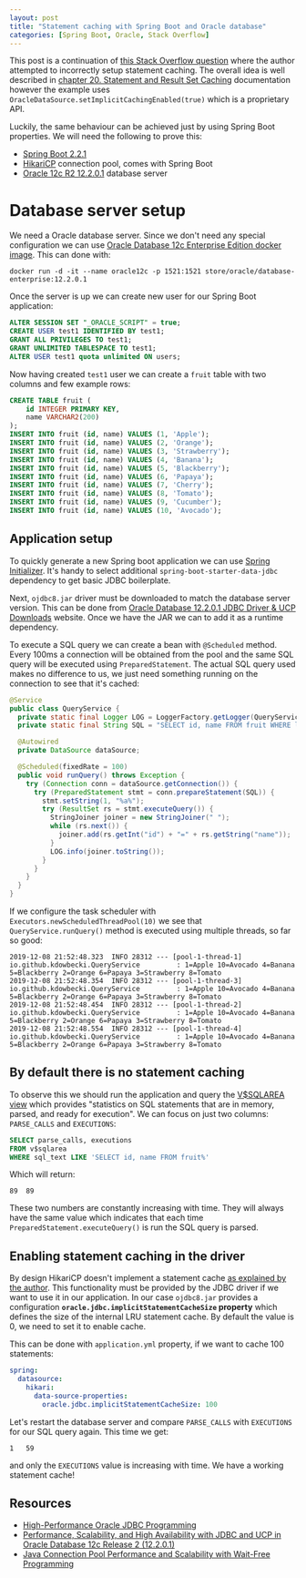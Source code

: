 ```yaml
---
layout: post
title: "Statement caching with Spring Boot and Oracle database"
categories: [Spring Boot, Oracle, Stack Overflow]
---
```


This post is a continuation of [this Stack Overflow question](https://stackoverflow.com/questions/58855423/oracle-jdbc-optimization-enable-preparedstatement-caching-in-a-spring-boot-res/58994467#58994467)
where the author attempted to incorrectly setup statement caching. The overall idea is well described in 
[chapter 20. Statement and Result Set Caching](https://docs.oracle.com/en/database/oracle/oracle-database/12.2/jjdbc/statement-and-resultset-caching.html#GUID-F3F4BB63-356A-4F65-81B1-5C84FC35A16D) 
documentation however the example uses  `OracleDataSource.setImplicitCachingEnabled(true)` which is a proprietary API. 

Luckily, the same behaviour can be achieved just by using Spring Boot properties. We will need the following to prove this:
- [Spring Boot 2.2.1](https://spring.io/blog/2019/11/07/spring-boot-2-2-1-available-now)
- [HikariCP](https://github.com/brettwooldridge/HikariCP) connection pool, comes with Spring Boot
- [Oracle 12c R2 12.2.0.1](https://www.oracle.com/database/12c-database/) database server 


# Database server setup

We need a Oracle database server. Since we don't need any special configuration we can use [Oracle Database 12c Enterprise Edition docker image](https://hub.docker.com/_/oracle-database-enterprise-edition).
This can done with:

```text
docker run -d -it --name oracle12c -p 1521:1521 store/oracle/database-enterprise:12.2.0.1
```

Once the server is up we can create new user for our Spring Boot application:
```sql
ALTER SESSION SET "_ORACLE_SCRIPT" = true;
CREATE USER test1 IDENTIFIED BY test1;
GRANT ALL PRIVILEGES TO test1;
GRANT UNLIMITED TABLESPACE TO test1;
ALTER USER test1 quota unlimited ON users;
```

Now having created `test1` user we can create a `fruit` table with two columns and few example rows:
```sql
CREATE TABLE fruit (
	id INTEGER PRIMARY KEY,
	name VARCHAR2(200)
);
INSERT INTO fruit (id, name) VALUES (1, 'Apple');
INSERT INTO fruit (id, name) VALUES (2, 'Orange');
INSERT INTO fruit (id, name) VALUES (3, 'Strawberry');
INSERT INTO fruit (id, name) VALUES (4, 'Banana');
INSERT INTO fruit (id, name) VALUES (5, 'Blackberry');
INSERT INTO fruit (id, name) VALUES (6, 'Papaya');
INSERT INTO fruit (id, name) VALUES (7, 'Cherry');
INSERT INTO fruit (id, name) VALUES (8, 'Tomato');
INSERT INTO fruit (id, name) VALUES (9, 'Cucumber');
INSERT INTO fruit (id, name) VALUES (10, 'Avocado');
```


## Application setup

To quickly generate a new Spring boot application we can use [Spring Initializer](https://start.spring.io/). 
It's handy to select additional `spring-boot-starter-data-jdbc` dependency to get basic JDBC boilerplate.

Next, `ojdbc8.jar` driver must be downloaded to match the database server version. This can be done from 
[Oracle Database 12.2.0.1 JDBC Driver & UCP Downloads](https://www.oracle.com/database/technologies/jdbc-ucp-122-downloads.html)
website. Once we have the JAR we can to add it as a runtime dependency.

To execute a SQL query we can create a bean with `@Scheduled` method. Every 100ms a connection will be 
obtained from the pool and the same SQL query will be executed using `PreparedStatement`. The actual SQL query used
makes no difference to us, we just need something running on the connection to see that it's cached:

```java
@Service
public class QueryService {
  private static final Logger LOG = LoggerFactory.getLogger(QueryService.class);
  private static final String SQL = "SELECT id, name FROM fruit WHERE lower(name) LIKE ? ORDER BY name";

  @Autowired
  private DataSource dataSource;

  @Scheduled(fixedRate = 100)
  public void runQuery() throws Exception {
    try (Connection conn = dataSource.getConnection()) {
      try (PreparedStatement stmt = conn.prepareStatement(SQL)) {
        stmt.setString(1, "%a%");
        try (ResultSet rs = stmt.executeQuery()) {
          StringJoiner joiner = new StringJoiner(" ");
          while (rs.next()) {
            joiner.add(rs.getInt("id") + "=" + rs.getString("name"));
          }
          LOG.info(joiner.toString());
        }
      }
    }
  }
}
```

If we configure the task scheduler with `Executors.newScheduledThreadPool(10)` we see that `QueryService.runQuery()` 
method is executed using multiple threads, so far so good:

```text
2019-12-08 21:52:48.323  INFO 28312 --- [pool-1-thread-1] io.github.kdowbecki.QueryService         : 1=Apple 10=Avocado 4=Banana 5=Blackberry 2=Orange 6=Papaya 3=Strawberry 8=Tomato
2019-12-08 21:52:48.354  INFO 28312 --- [pool-1-thread-3] io.github.kdowbecki.QueryService         : 1=Apple 10=Avocado 4=Banana 5=Blackberry 2=Orange 6=Papaya 3=Strawberry 8=Tomato
2019-12-08 21:52:48.454  INFO 28312 --- [pool-1-thread-2] io.github.kdowbecki.QueryService         : 1=Apple 10=Avocado 4=Banana 5=Blackberry 2=Orange 6=Papaya 3=Strawberry 8=Tomato
2019-12-08 21:52:48.554  INFO 28312 --- [pool-1-thread-4] io.github.kdowbecki.QueryService         : 1=Apple 10=Avocado 4=Banana 5=Blackberry 2=Orange 6=Papaya 3=Strawberry 8=Tomato
```


## By default there is no statement caching

To observe this we should run the application and query the [V$SQLAREA view](https://docs.oracle.com/en/database/oracle/oracle-database/12.2/refrn/V-SQLAREA.html#GUID-09D5169F-EE9E-4297-8E01-8D191D87BDF7) 
which provides "statistics on SQL statements that are in memory, parsed, and ready for execution". We can focus on just
two columns: `PARSE_CALLS` and `EXECUTIONS`:

```sql
SELECT parse_calls, executions
FROM v$sqlarea 
WHERE sql_text LIKE 'SELECT id, name FROM fruit%'
```

Which will return:

```text
89	89
```

These two numbers are constantly increasing with time. They will always have the same value which indicates that each time 
`PreparedStatement.executeQuery()` is run the SQL query is parsed.


## Enabling statement caching in the driver

By design HikariCP doesn't implement a statement cache [as explained by the author](https://github.com/brettwooldridge/HikariCP/issues/488#issuecomment-154285114). 
This functionality must be provided by the JDBC driver if we want to use it in our application. In our case `ojdbc8.jar` provides a configuration 
**`oracle.jdbc.implicitStatementCacheSize` property** which defines the size of the internal LRU statement cache. By 
default the value is 0, we need to set it to enable cache.

This can be done with `application.yml` property, if we want to cache 100 statements:

```yaml
spring:
  datasource:
    hikari:
      data-source-properties:
        oracle.jdbc.implicitStatementCacheSize: 100
```

Let's restart the database server and compare `PARSE_CALLS` with `EXECUTIONS` for our SQL query again. This time we get: 

```text
1	59
```

and only the `EXECUTIONS` value is increasing with time. We have a working statement cache!


## Resources

- <a href="https://www.oracle.com/technical-resources/articles/vasiliev-oracle-jdbc.html">High-Performance Oracle JDBC Programming</a>
- <a href="https://manualzz.com/doc/46481860/performance--scalability--and-high-availability-with-jdbc">Performance, Scalability, and High Availability with JDBC and UCP in Oracle Database 12c Release 2 (12.2.0.1)</a>
- <a href="http://www.oracle.com/technetwork/database/application-development/con2158-javaoneucpsession-2769404.pdf">Java Connection Pool Performance and Scalability with Wait-Free Programming</a>
